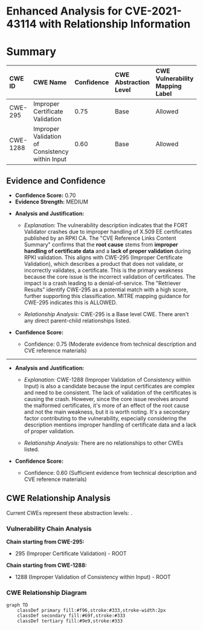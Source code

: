 # Enhanced Analysis for CVE-2021-43114 with Relationship Information

# Summary
| CWE ID    | CWE Name                                     | Confidence | CWE Abstraction Level | CWE Vulnerability Mapping Label | CWE-Vulnerability Mapping Notes |
| :-------- | :------------------------------------------- | :--------- | :-------------------- | :------------------------------ | :------------------------------ |
| CWE-295   | Improper Certificate Validation              | 0.75       | Base                  | Allowed                         | Primary CWE                     |
| CWE-1288  | Improper Validation of Consistency within Input | 0.60       | Base                  | Allowed                         | Secondary Candidate             |

## Evidence and Confidence

*   **Confidence Score:** 0.70
*   **Evidence Strength:** MEDIUM

- **Analysis and Justification:**
  - *Explanation:* The vulnerability description indicates that the FORT Validator crashes due to improper handling of X.509 EE certificates published by an RPKI CA. The "CVE Reference Links Content Summary" confirms that the **root cause** stems from **improper handling of certificate data** and a **lack of proper validation** during RPKI validation. This aligns with CWE-295 (Improper Certificate Validation), which describes a product that does not validate, or incorrectly validates, a certificate. This is the primary weakness because the core issue is the incorrect validation of certificates. The impact is a crash leading to a denial-of-service. The "Retriever Results" identify CWE-295 as a potential match with a high score, further supporting this classification. MITRE mapping guidance for CWE-295 indicates this is ALLOWED.

  - *Relationship Analysis:* CWE-295 is a Base level CWE. There aren't any direct parent-child relationships listed.

- **Confidence Score:**
  - Confidence: 0.75 (Moderate evidence from technical description and CVE reference materials)

---

- **Analysis and Justification:**
  - *Explanation:* CWE-1288 (Improper Validation of Consistency within Input) is also a candidate because the input certificates are complex and need to be consistent. The lack of validation of the certificates is causing the crash. However, since the core issue revolves around the malformed certificates, it's more of an effect of the root cause and not the main weakness, but it is worth noting. It's a secondary factor contributing to the vulnerability, especially considering the description mentions improper handling of certificate data and a lack of proper validation.

  - *Relationship Analysis:* There are no relationships to other CWEs listed.

- **Confidence Score:**
  - Confidence: 0.60 (Sufficient evidence from technical description and CVE reference materials)


## CWE Relationship Analysis

Current CWEs represent these abstraction levels: .


### Vulnerability Chain Analysis

**Chain starting from CWE-295:**
- 295 (Improper Certificate Validation) - ROOT


**Chain starting from CWE-1288:**
- 1288 (Improper Validation of Consistency within Input) - ROOT



### CWE Relationship Diagram

```mermaid
graph TD
    classDef primary fill:#f96,stroke:#333,stroke-width:2px
    classDef secondary fill:#69f,stroke:#333
    classDef tertiary fill:#9e9,stroke:#333
```
